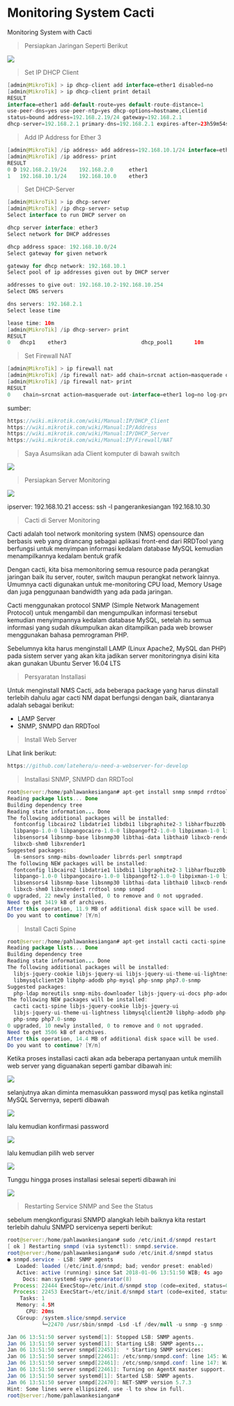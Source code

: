 # Monitoring System Cacti
Monitoring System with Cacti


> Persiapkan Jaringan Seperti Berikut

<img src="https://github.com/latehero/monitoring-system-cacti/blob/master/picture/Screenshot%20from%202018-01-06%2001-27-35.png">



> Set IP DHCP Client


```java
[admin@MikroTik] > ip dhcp-client add interface=ether1 disabled=no
[admin@MikroTik] > ip dhcp-client print detail
RESULT
interface=ether1 add-default-route=yes default-route-distance=1
use-peer-dns=yes use-peer-ntp=yes dhcp-options=hostname,clientid
status=bound address=192.168.2.19/24 gateway=192.168.2.1
dhcp-server=192.168.2.1 primary-dns=192.168.2.1 expires-after=23h59m54s
```


> Add IP Address for Ether 3


```java
[admin@MikroTik] /ip address> add address=192.168.10.1/24 interface=ether3
[admin@MikroTik] /ip address> print
RESULT  
0 D 192.168.2.19/24    192.168.2.0     ether1                          
1   192.168.10.1/24    192.168.10.0    ether3
```

 
 > Set DHCP-Server


```java
[admin@MikroTik] > ip dhcp-server
[admin@MikroTik] /ip dhcp-server> setup
Select interface to run DHCP server on 

dhcp server interface: ether3 
Select network for DHCP addresses

dhcp address space: 192.168.10.0/24 
Select gateway for given network 

gateway for dhcp network: 192.168.10.1 
Select pool of ip addresses given out by DHCP server  

addresses to give out: 192.168.10.2-192.168.10.254 
Select DNS servers 

dns servers: 192.168.2.1 
Select lease time 

lease time: 10m 
[admin@MikroTik] /ip dhcp-server> print 
RESULT
0   dhcp1    ether3                        dhcp_pool1       10m
```


> Set Firewall NAT


```java
[admin@MikroTik] > ip firewall nat
[admin@MikroTik] /ip firewall nat> add chain=srcnat action=masquerade out-interface=ether1 
[admin@MikroTik] /ip firewall nat> print 
RESULT
0    chain=srcnat action=masquerade out-interface=ether1 log=no log-prefix=""
```

sumber:
```java
https://wiki.mikrotik.com/wiki/Manual:IP/DHCP_Client
https://wiki.mikrotik.com/wiki/Manual:IP/Address
https://wiki.mikrotik.com/wiki/Manual:IP/DHCP_Server
https://wiki.mikrotik.com/wiki/Manual:IP/Firewall/NAT
```


> Saya Asumsikan ada Client komputer di bawah switch

<img src="https://github.com/latehero/monitoring-system-cacti/blob/master/picture/Screenshot%20from%202018-01-06%2006-54-28.png">


> Persiapkan Server Monitoring 

<img src="https://github.com/latehero/monitoring-system-cacti/blob/master/picture/Screenshot%20from%202018-01-06%2011-56-45.png">

ipserver: 192.168.10.21
access: ssh -l pangerankesiangan 192.168.10.30

> Cacti di Server Monitoring

Cacti adalah tool network monitoring system (NMS) opensource dan berbasis web yang dirancang sebagai aplikasi front-end dari RRDTool yang berfungsi untuk menyimpan informasi kedalam database MySQL kemudian menampilkannya kedalam bentuk grafik

Dengan cacti, kita bisa memonitoring semua resource pada perangkat jaringan baik itu server, router, switch maupun perangkat network lainnya. Umumnya cacti digunakan untuk me-monitoring CPU load, Memory Usage dan juga penggunaan bandwidth yang ada pada jaringan.

Cacti menggunakan protocol SNMP (Simple Network Management Protocol) untuk mengambil dan mengumpulkan informasi tersebut kemudian menyimpannya kedalam database MySQL, setelah itu semua informasi yang sudah dikumpulkan akan ditampilkan pada web browser menggunakan bahasa pemrograman PHP.

Sebelumnya kita harus menginstall LAMP (Linux Apache2, MySQL dan PHP) pada sistem server yang akan kita jadikan server monitoringnya disini kita akan gunakan Ubuntu Server 16.04 LTS

> Persyaratan Installasi

Untuk menginstall NMS Cacti, ada beberapa package yang harus diinstall terlebih dahulu agar cacti NM dapat berfungsi dengan baik, diantaranya adalah sebagai berikut:

* LAMP Server
* SNMP, SNMPD dan RRDTool

> Install Web Server

Lihat link berikut: 

```java
https://github.com/latehero/u-need-a-webserver-for-develop
```

> Installasi SNMP, SNMPD dan RRDTool


```java
root@server:/home/pahlawankesiangan# apt-get install snmp snmpd rrdtool
Reading package lists... Done
Building dependency tree       
Reading state information... Done
The following additional packages will be installed:
  fontconfig libcairo2 libdatrie1 libdbi1 libgraphite2-3 libharfbuzz0b
  libpango-1.0-0 libpangocairo-1.0-0 libpangoft2-1.0-0 libpixman-1-0 librrd4
  libsensors4 libsnmp-base libsnmp30 libthai-data libthai0 libxcb-render0
  libxcb-shm0 libxrender1
Suggested packages:
  lm-sensors snmp-mibs-downloader librrds-perl snmptrapd
The following NEW packages will be installed:
  fontconfig libcairo2 libdatrie1 libdbi1 libgraphite2-3 libharfbuzz0b
  libpango-1.0-0 libpangocairo-1.0-0 libpangoft2-1.0-0 libpixman-1-0 librrd4
  libsensors4 libsnmp-base libsnmp30 libthai-data libthai0 libxcb-render0
  libxcb-shm0 libxrender1 rrdtool snmp snmpd
0 upgraded, 22 newly installed, 0 to remove and 0 not upgraded.
Need to get 3419 kB of archives.
After this operation, 11.9 MB of additional disk space will be used.
Do you want to continue? [Y/n]
```

> Install Cacti Spine

```java
root@server:/home/pahlawankesiangan# apt-get install cacti cacti-spine
Reading package lists... Done
Building dependency tree       
Reading state information... Done
The following additional packages will be installed:
  libjs-jquery-cookie libjs-jquery-ui libjs-jquery-ui-theme-ui-lightness
  libmysqlclient20 libphp-adodb php-mysql php-snmp php7.0-snmp
Suggested packages:
  php-ldap moreutils snmp-mibs-downloader libjs-jquery-ui-docs php-adodb
The following NEW packages will be installed:
  cacti cacti-spine libjs-jquery-cookie libjs-jquery-ui
  libjs-jquery-ui-theme-ui-lightness libmysqlclient20 libphp-adodb php-mysql
  php-snmp php7.0-snmp
0 upgraded, 10 newly installed, 0 to remove and 0 not upgraded.
Need to get 3506 kB of archives.
After this operation, 14.4 MB of additional disk space will be used.
Do you want to continue? [Y/n]
```

Ketika proses installasi cacti akan ada beberapa pertanyaan untuk memilih web server yang diguanakan seperti gambar dibawah ini:

<img src="https://github.com/latehero/monitoring-system-cacti/blob/master/picture/Screenshot%20from%202018-01-06%2013-36-24.png">

selanjutnya akan diminta memasukkan password mysql pas ketika nginstall MySQL Servernya, seperti dibawah

<img src="https://github.com/latehero/monitoring-system-cacti/blob/master/picture/Screenshot%20from%202018-01-06%2013-37-37.png">

lalu kemudian konfirmasi password

<img src="https://github.com/latehero/monitoring-system-cacti/blob/master/picture/Screenshot%20from%202018-01-06%2013-40-17.png">

lalu kemudian pilih web server

<img src="https://github.com/latehero/monitoring-system-cacti/blob/master/picture/Screenshot%20from%202018-01-06%2013-44-50.png">

Tunggu hingga proses installasi selesai seperti dibawah ini

<img src="https://github.com/latehero/monitoring-system-cacti/blob/master/picture/Screenshot%20from%202018-01-06%2013-47-33.png">

> Restarting Service SNMP and See the Status

sebelum mengkonfigurasi SNMPD alangkah lebih baiknya kita restart terlebih dahulu SNMPD servicenya seperti berikut:


```java
root@server:/home/pahlawankesiangan# sudo /etc/init.d/snmpd restart
[ ok ] Restarting snmpd (via systemctl): snmpd.service.
root@server:/home/pahlawankesiangan# sudo /etc/init.d/snmpd status
● snmpd.service - LSB: SNMP agents
   Loaded: loaded (/etc/init.d/snmpd; bad; vendor preset: enabled)
   Active: active (running) since Sat 2018-01-06 13:51:50 WIB; 4s ago
     Docs: man:systemd-sysv-generator(8)
  Process: 22444 ExecStop=/etc/init.d/snmpd stop (code=exited, status=0/SUCCESS)
  Process: 22453 ExecStart=/etc/init.d/snmpd start (code=exited, status=0/SUCCESS)
    Tasks: 1
   Memory: 4.5M
      CPU: 20ms
   CGroup: /system.slice/snmpd.service
           └─22470 /usr/sbin/snmpd -Lsd -Lf /dev/null -u snmp -g snmp -I -smu...

Jan 06 13:51:50 server systemd[1]: Stopped LSB: SNMP agents.
Jan 06 13:51:50 server systemd[1]: Starting LSB: SNMP agents...
Jan 06 13:51:50 server snmpd[22453]:  * Starting SNMP services:
Jan 06 13:51:50 server snmpd[22461]: /etc/snmp/snmpd.conf: line 145: Warnin...s.
Jan 06 13:51:50 server snmpd[22461]: /etc/snmp/snmpd.conf: line 147: Warnin...s.
Jan 06 13:51:50 server snmpd[22461]: Turning on AgentX master support.
Jan 06 13:51:50 server systemd[1]: Started LSB: SNMP agents.
Jan 06 13:51:50 server snmpd[22470]: NET-SNMP version 5.7.3
Hint: Some lines were ellipsized, use -l to show in full.
root@server:/home/pahlawankesiangan# 
```

